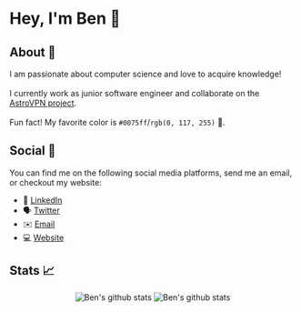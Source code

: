 # Hey, I'm Ben 👋

## About 🧑
I am passionate about computer science and love to acquire knowledge! <br><br>I currently work as junior software engineer and collaborate on the [AstroVPN project](https://astrovpn.co). 
<br><br>Fun fact! My favorite color is `#0075ff`/`rgb(0, 117, 255)` :large_blue_circle:. 
 
 ## Social 📱
You can find me on the following social media platforms, send me an email, or checkout my website:
* 👔 [LinkedIn](https://www.linkedin.com/in/benjamin-saine)
* 🗣 [Twitter](https://twitter.com/bensaine_)
* ✉️ [Email](mailto:bensaine09@gmail.com)
* 💻 [Website](https://bensaine.com)

## Stats 📈
<div align="center">
  <img align="top" src="https://camo.githubusercontent.com/bb91ed4674482a6b10e26582d115716db9c9994eb4257e5c55b97b0dbf00d7fd/68747470733a2f2f62656e736465762e636f6d2f6769746875622f73746174732e68746d6c" alt="Ben's github stats" style="max-width:100%;">
<img align="top" src="https://camo.githubusercontent.com/d4f651ee0d1df5519dd35baf2892775e48ee7324742b2f7e76807484983822bf/68747470733a2f2f62656e736465762e636f6d2f6769746875622f6c616e67732e68746d6c" alt="Ben's github stats" style="max-width:100%;">
 </div>
